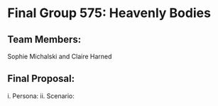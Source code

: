 # Final Group 575: Heavenly Bodies
## Team Members:
Sophie Michalski and Claire Harned

## Final Proposal:
i. Persona:
ii. Scenario:




 
